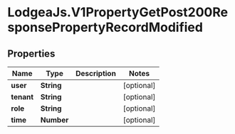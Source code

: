 # LodgeaJs.V1PropertyGetPost200ResponsePropertyRecordModified

## Properties

Name | Type | Description | Notes
------------ | ------------- | ------------- | -------------
**user** | **String** |  | [optional] 
**tenant** | **String** |  | [optional] 
**role** | **String** |  | [optional] 
**time** | **Number** |  | [optional] 


